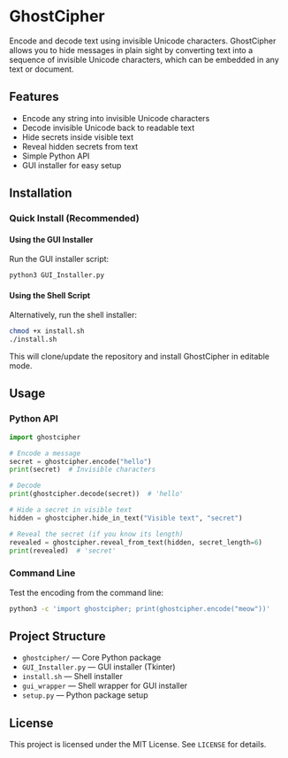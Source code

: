 # GhostCipher

Encode and decode text using invisible Unicode characters. GhostCipher allows you to hide messages in plain sight by converting text into a sequence of invisible Unicode characters, which can be embedded in any text or document.

## Features
- Encode any string into invisible Unicode characters
- Decode invisible Unicode back to readable text
- Hide secrets inside visible text
- Reveal hidden secrets from text
- Simple Python API
- GUI installer for easy setup

## Installation

### Quick Install (Recommended)

#### Using the GUI Installer
Run the GUI installer script:

```sh
python3 GUI_Installer.py
```

#### Using the Shell Script
Alternatively, run the shell installer:

```sh
chmod +x install.sh
./install.sh
```

This will clone/update the repository and install GhostCipher in editable mode.

## Usage

### Python API

```python
import ghostcipher

# Encode a message
secret = ghostcipher.encode("hello")
print(secret)  # Invisible characters

# Decode
print(ghostcipher.decode(secret))  # 'hello'

# Hide a secret in visible text
hidden = ghostcipher.hide_in_text("Visible text", "secret")

# Reveal the secret (if you know its length)
revealed = ghostcipher.reveal_from_text(hidden, secret_length=6)
print(revealed)  # 'secret'
```

### Command Line
Test the encoding from the command line:

```sh
python3 -c 'import ghostcipher; print(ghostcipher.encode("meow"))'
```

## Project Structure

- `ghostcipher/` — Core Python package
- `GUI_Installer.py` — GUI installer (Tkinter)
- `install.sh` — Shell installer
- `gui_wrapper` — Shell wrapper for GUI installer
- `setup.py` — Python package setup

## License

This project is licensed under the MIT License. See `LICENSE` for details.
